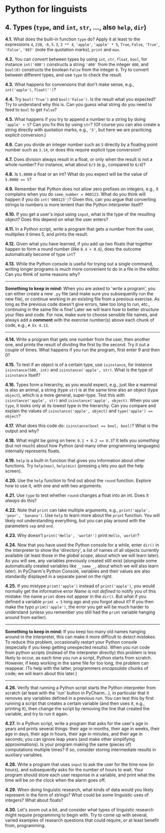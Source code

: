 # Python for linguists


## 4. Types (`type`, and `int`, `str`, ..., also `help`, `dir`)

**4.1.** What does the built-in function `type` do? Apply it at least to the expressions `4`, `238`, `-6`, `5.3`, `3 ** 4`, `'apple'`, `'apple' * 5`, `True`, `False`, `'True'`, `'False'`, `'987'` (note the quotation marks), `print` and `max`.

**4.2.** You can _convert_ between types by using `int`, `str`, `float`, `bool`, for instance `int('400')` constructs a string `'400'` from the integer `400`, and `bool(0)` constructs the boolean `False` from the integer `0`. Try to convert between different types, and use `type` to check the result.

**4.3.** What happens for conversions that don't make sense, e.g., `int('apple')`, `float('')`?

**4.4.** Try `bool('True')` and `bool('False')`. Is the result what you expected? Try to understand why this is. Can you guess what string do you need to feed to `bool` to get `False`?

**4.5.** What happens if you try to append a number to a string by doing `'apple' + 5`? Can you fix this by using `str`? (Of course you can also create a string directly with quotation marks, e.g., `'5'`, but here we are practicing explicit conversion.)

**4.6.** Can you divide an integer number such as `5` directly by a floating point number such as `3.14`, or does this require explicit type conversion?

**4.7.** Does division always result in a float, or only when the result is not a whole number? For instance, what about `6/3` (e.g., compared to `6/4`)?

**4.8.** Is `5.0000` a float or an int? What do you expect will be the value of `5.0000 == 5`?

**4.9.** Remember that Python does not allow zero prefixes on integers, e.g., it complains when you do `some_number = 000123`. What do you think will happen if you do `int('000123')`? Given this, can you argue that converting strings to numbers is more lenient than the Python interpreter itself?

**4.10.** If you get a user's input using `input`, what is the type of the resulting object? Does this depend on what the user enters?

**4.11.** In a Python script, write a program that gets a number from the user, multiplies it times 5, and prints the result.

**4.12.** Given what you have learned, if you add up two floats that together happen to form a round number (like `0.4 + 0.6`), does the outcome automatically become of type `int`?

**4.13.** While the Python console is useful for trying out a single command, writing longer programs is much more convenient to do in a file in the editor. Can you think of some reasons why?

- - - - - -
**Something to keep in mind:** When you are asked to 'write a program', you can either create a new `.py` file (and make sure you subsequently run the new file), or continue working in an existing file from a previous exercise. As long as the previous code doesn't give errors, take too long to run, etc., continuing in the same file is fine! Later we will learn how to better structure your files and code. For now, make sure to choose sensible file names, and always add a **comment** with the exercise number(s) above each chunk of code, e.g., `# Ex 4.13`.
- - - - -

**4.14.** Write a program that gets one number from the user, then another one, and prints the result of dividing the first by the second. Try it out a couple of times. What happens if you run the program, first enter 9 and then 0?

**4.15.** To test if an object is of a certain type, use `isinstance`, for instance `isinstance(500, int)` and `isinstance('apple', str)`. What is the type of `isinstance` itself?

**4.16.** Types form a hierarchy, as you would expect, e.g., just like a mammal is also an animal, a string (type `str`) is at the same time also an object (type `object`), which is a more general, super-type. Test this with `isinstance('apple', str)` and `isinstance('apple', object)`. When you use `type`, it looks only at its lowest type in the hierarchy. Can you compare and explain the values of `isinstance('apple', object)` and `type('apple') == object`?

**4.17.** What does this code do: `isinstance(bool == bool, bool)`? What is the output and why?

**4.18.** What might be going on here: `0.1 + 0.2 == 0.3`? It tells you _something_ (but not much) about how Python (and many other programming languages) internally represents floats.

**4.19.** `help` is a built-in function that gives you information about other functions. Try `help(max)`, `help(min)` (pressing `q` lets you quit the help screen).

**4.20.** Use the `help` function to find out about the `round` function. Explore how to use it, with one and with two arguments.

**4.21.** Use `type` to test whether `round` changes a float into an int. Does it _always_ do this?

**4.22.** Note that `print` can take multiple arguments, e.g., `print('apple', 'pear', 'banana')`. Use `help` to learn more about the `print` function. You will likely not understanding everything, but you can play around with the parameters `sep` and `end`.

**4.23.** Why doesn't `print('Hello', 'world!')` print `Hello, world!`?

**4.24.** Now that you have used the Python console for a while, enter `dir()` in the interpreter to show the 'directory', a list of names of all objects currently available (at least those in the _global scope_, about which we will learn later). As you will see, any variables previously created still exist (alongside some automatically created variables like `__name__`, about which we will also learn later). In PyCharm's Python Console, variables and their values are also standardly displayed in a separate panel on the right.

**4.25.** If you mistype `primt('apple')` instead of `print('apple')`, you would normally get the informative error _Name is not defined_ to notify you of this mistake: the name `primt` does not appear in the `dir()`. But what if you defined a variable `primt = 5` long ago and you forgot about it? If you then make the typo `primt('apple')`, the error you get will be much harder to understand (unless you remember you still had the `primt` variable hanging around from earlier).

- - - - - -
**Something to keep in mind:** If you keep too many old names hanging around in the interpreter, this can make it more difficult to _detect mistakes_. To reduce this problem, occasionally restart your Python console (especially if you keep getting unexpected results). When you run code from python scripts (instead of the interpreter directly) this problem is less likely to occur, as each time you run a script, Python starts from scratch. However, if keep working in the same file for too long, the problem can reappear. (To help with the latter, programmers _encapsulate_ chunks of code; we will learn about this later.)
- - - - -

**4.26.** Verify that running a Python script starts the Python interpreter from scratch (at least with the 'run' button in PyCharm...), in particular that it removes any variables defined in a previous run. You can test this by first running a script that creates a certain variable (and then uses it, e.g., printing it), then change the script by removing the line that created the variable, and try to run it again.

**4.27.** In a Python script, write a program that asks for the user's age in years and prints several things: their age in months, their age in weeks, their age in days, their age in hours, their age in minutes, and their age in seconds; you can ignore leap years (and make other simplifying approximations). Is your program making the same (pieces of) computations multiple times? If so, consider storing intermediate results in auxiliary variables.

**4.28.** Write a program that uses `input` to ask the user for the time now (in hours), and subsequently asks for the number of hours to wait. Your program should store each user response in a variable, and print what the time will be on the clock when the alarm goes off.

**4.29.** When doing linguistic research, what kinds of data would you likely represent in the form of strings? What could be some linguistic uses of integers? What about floats?

**4.30.** Let's zoom out a bit, and consider what types of linguistic research might require programming to begin with. Try to come up with several, varied examples of research questions that could require, or at least benefit from, programming.

